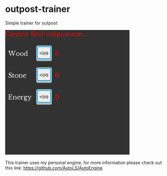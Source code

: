 # outpost-trainer
Simple trainer for outpost

![alt-text](https://github.com/AutoLS/outpost-trainer/blob/master/sample.png)

This trainer uses my personal engine, for more information please check out this link: https://github.com/AutoLS/AutoEngine

